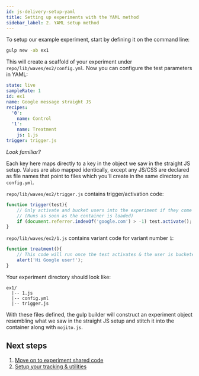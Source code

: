 ```yaml
---
id: js-delivery-setup-yaml
title: Setting up experiments with the YAML method
sidebar_label: 2. YAML setup method
---
```


To setup our example experiment, start by defining it on the command line:

```sh
gulp new -ab ex1
```

This will create a scaffold of your experiment under `repo/lib/waves/ex2/config.yml`. Now you can configure the test parameters in YAML:

```yml
state: live
sampleRate: 1
id: ex1
name: Google message straight JS
recipes:
  '0':
    name: Control
  '1':
    name: Treatment
    js: 1.js
trigger: trigger.js
```

*Look familiar?*

Each key here maps directly to a key in the object we saw in the straight JS setup. Values are also mapped identically, except any JS/CSS are declared as file names that point to files which you'll create in the same directory as `config.yml`.

`repo/lib/waves/ex2/trigger.js` contains trigger/activation code:

```js
function trigger(test){
    // Only activate and bucket users into the experiment if they come from Google
    // (Runs as soon as the container is loaded)
    if (document.referrer.indexOf('google.com') > -1) test.activate();
}
```

`repo/lib/waves/ex2/1.js` contains variant code for variant number `1`:

```js
function treatment(){
    // This code will run once the test activates & the user is bucketed
    alert('Hi Google user!');
}
```

Your experiment directory should look like:

```
ex1/
  |-- 1.js
  |-- config.yml
  |-- trigger.js
```

With these files defined, the gulp builder will construct an experiment object resembling what we saw in the straight JS setup and stitch it into the container along with `mojito.js`.

## Next steps

1. [Move on to experiment shared code](js-delivery-setup-shared-parameters.md)
2. [Setup your tracking & utilities](js-delivery-customisation.md)
